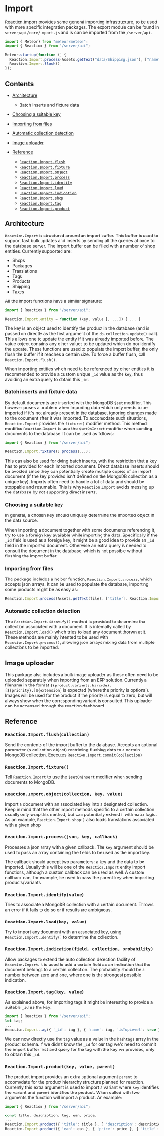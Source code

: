 # Import

Reaction.Import provides some general importing infrastructure, to be used with more specific integration packages. The export module can be found in `server/api/core/import.js` and is can be imported from the `/server/api`.

```js
import { Meteor} from "meteor/meteor";
import { Reaction } from "/server/api";

Meteor.startup(function () {
  Reaction.Import.process(Assets.getText("data/Shipping.json"), ["name"], Reaction.Import.shipping);
  Reaction.Import.flush();
});
```

## Contents  

- [Architecture](#architecture)

  - [Batch inserts and fixture data](#batch-inserts-and-fixture-data)

- [Choosing a suitable key](#choosing-a-suitable-key)

- [Importing from files](#importing-from-files)

- [Automatic collection detection](#automatic-collection-detection)

- [Image uploader](#image-uploader)

- [Reference](#reference)

  - [`Reaction.Import.flush`](#flush)
  - [`Reaction.Import.fixture`](#fixture)
  - [`Reaction.Import.object`](#object)
  - [`Reaction.Import.process`](#process)
  - [`Reaction.Import.identify`](#identify)
  - [`Reaction.Import.load`](#load)
  - [`Reaction.Import.indication`](#indication)
  - [`Reaction.Import.shop`](#shop)
  - [`Reaction.Import.tag`](#tag)
  - [`Reaction.Import.product`](#product)

## Architecture

`Reaction.Import` is structured around an import buffer. This buffer is used to support fast bulk updates and inserts by sending all the queries at once to the database server. The import buffer can be filled with a number of shop entities. Currently supported are:

- Shops
- Packages
- Translations
- Tags
- Products
- Shipping
- Taxes

All the import functions have a similar signature:

```js
import { Reaction } from "/server/api";

Reaction.Import.entity = function (key, value [, ...]) { ... }
```

The key is an object used to identify the product in the database (and is passed on directly as the first argument of the `db.collection.update()` call). This allows one to update the entity if it was already imported before. The value object contains any other values to be updated which do not identify the update. These functions are used to populate the import buffer, the only flush the buffer if it reaches a certain size. To force a buffer flush, call `Reaction.Import.flush()`.

When importing entities which need to be referenced by other entities it is recommended to provide a custom unique `_id` value as the `key`, thus avoiding an extra query to obtain this `_id`.

### Batch inserts and fixture data

By default documents are inserted with the MongoDB `$set` modifier. This however poses a problem when importing data which only needs to be imported if it's not already present in the database, ignoring changes made to the document after it was imported. To accomodate such situations, `Reaction.Import` provides the `fixture()` modifier method. This method modifies `Reaction.Import` to use the `$setOnInsert` modifier when sending documents to the database. It can be used as follows:

```js
import { Reaction } from "/server/api";

Reaction.Import.fixture().process(...);
```

This can also be used for doing batch inserts, with the restriction that a key has to provided for each imported document. Direct database inserts should be avoided since they can potentially create multiple copies of an import document (if the key provided isn't defined on the MongoDB collection as a unique key). Imports often need to handle a lot of data and should be stoppable and resumable. This is why `Reaction.Import` avoids messing up the database by not supporting direct inserts.

### Choosing a suitable key

In general, a chosen key should uniquely determine the imported object in the data source.

When importing a document together with some documents referencing it, try to use a foreign key available while importing the data. Specifically if the `_id` field is used as a foreign key, it might be a good idea to provide an `_id` field in the imported document. Otherwise an extra query is needed to consult the document in the database, which is not possible without flushing the import buffer.

### Importing from files

The package includes a helper function, [`Reaction.Import.process`](#process), which accepts json arrays. It can be used to populate the database, importing some products might be as easy as:

```js
Reaction.Import.process(Assets.getText(file), ['title'], Reaction.Import.product);
```

### Automatic collection detection

The `Reaction.Import.identify()` method is provided to determine the collection associated with a document. It is internally called by `Reaction.Import.load()` which tries to load any document thorwn at it. These methods are mainly intented to be used with `Reaction.Import.process()`, allowing json arrays mixing data from multiple collections to be imported.

## Image uploader

This package also includes a bulk image uploader as these often need to be uploaded separately when importing from an ERP solution. Currently a filename in the format `${product.variants.barcode}.[${priority}.]${extension}` is expected (where the priority is optional). Images will be used for the product if the priority is equal to zero, but will always show when the corresponding variant is consulted. This uploader can be accessed through the reaction dashboard.

## Reference

### `Reaction.Import.flush(collection)`

Send the contents of the import buffer to the database. Accepts an optional parameter (a collection object) restricting flushing data to a certain MongoDB collection.
Executes `Reaction.Import.commit(collection)`

### `Reaction.Import.fixture()`

Tell `Reaction.Import` to use the `$setOnInsert` modifier when sending documents to MongoDB.

### `Reaction.Import.object(collection, key, value)`

Import a document with an associated key into a designated collection. Keep in mind that the other import methods specific to a certain collection usually only wrap this method, but can potentially extend it with extra logic. As an example, `Reaction.Import.shop()` also loads translations associated with a given shop.

### `Reaction.Import.process(json, key, callback)`

Processes a json array with a given callback. The `key` argument should be used to pass an array containing the fields to be used as the import key.

The callback should accept two parameters: a key and the data to be imported. Usually this will be one of the `Reaction.Import` entity import functions, although a custom callback can be used as well. A custom callback can, for example, be used to pass the parent key when importing products/variants.

### `Reaction.Import.identify(value)`

Tries to associate a MongoDB collection with a certain document. Throws an error if it fails to do so or if results are ambiguous.

### `Reaction.Import.load(key, value)`

Try to import any document with an associated key, using `Reaction.Import.identify()` to determine the collection.

### `Reaction.Import.indication(field, collection, probability)`

Allow packages to extend the auto collection detection facility of `Reaction.Import`. It is used to add a certain field as an indication that the document belongs to a certain collection. The probability should be a number between zero and one, where one is the strongest possible indication.

### `Reaction.Import.tag(key, value)`

As explained above, for importing tags it might be interesting to provide a suitable `_id` as the key:

```js
import { Reaction } from "/server/api";
let tag;
...
Reaction.Import.tag({ '_id': tag }, { 'name': tag, 'isTopLevel': true });
```

We can now directly use the `tag` value as a value in the `hashtags` array in the product schema. If we didn't know the `_id` for our tag we'd need to commit the import buffer first and query for the tag with the key we provided, only to obtain this `_id`.

### `Reaction.Import.product(key, value, parent)`

The product import provides an extra optional argument `parent` to accomodate for the product hierarchy structure planned for reaction. Currently this extra argument is used to import a variant where `key` identifies the variant and `parent` identifies the product. When called with two arguments the function will import a product. An example:

```js
import { Reaction } from "/server/api";

const title, description, tag, ean, price;
...
Reaction.Import.product({ 'title': title }, { 'description': description, 'hashtags': [tag] });
Reaction.Import.product({ 'ean': ean }, { 'price': price }, { 'title': title });
```
